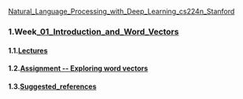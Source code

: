 [Natural_Language_Processing_with_Deep_Learning_cs224n_Stanford](https://web.stanford.edu/class/cs224n/)

### 1.Week_[01_Introduction_and_Word_Vectors](./01_Introduction_and_Word_Vectors)

#### 1.1.[Lectures](./01_Introduction_and_Word_Vectors/lectures)

#### 1.2.[Assignment -- Exploring word vectors](./01_Introduction_and_Word_Vectors/exploring_word_vectors.ipynb)

#### 1.3.[Suggested_references](.Natural_Language_Processing_with_Deep_Learning_cs224n_Stanford/01_Introduction_and_Word_Vectors/suggested_references)

